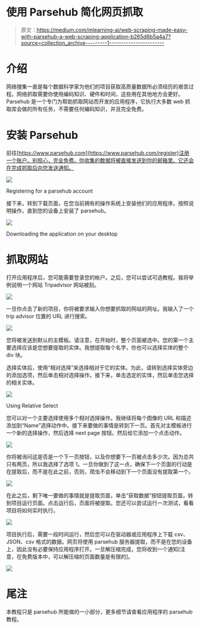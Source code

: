 # 使用 Parsehub 简化网页抓取

> 原文：<https://medium.com/mlearning-ai/web-scraping-made-easy-with-parsehub-a-web-scraping-application-b265d6b5a4a7?source=collection_archive---------1----------------------->

# 介绍

网络搜集一直是每个数据科学家为他们的项目获取高质量数据所必须经历的艰苦过程。网络抓取需要你使用编码知识、硬件和时间，这些用在其他地方会更好。Parsehub 是一个专门为帮助抓取网站而开发的应用程序，它执行大多数 web 抓取库会做的所有任务，不需要任何编码知识，并且完全免费。

# 安装 Parsehub

前往[https://www.parsehub.com](https://www.parsehub.com/register)注册一个账户。别担心，完全免费。你收集的数据将被直接发送到你的邮箱里。它还会在完成抓取后向您发送通知。

![](img/9f9c3e7db0af89f667f5d54f11f7d431.png)

Registering for a parsehub account

接下来，转到下载页面，在您当前拥有的操作系统上安装他们的应用程序。按照说明操作，直到您的设备上安装了 parsehub。

![](img/19da07db13f45fd80237033217b7d5a0.png)

Downloading the application on your desktop

# 抓取网站

打开应用程序后，您可能需要登录您的帐户。之后，您可以尝试可选教程。我将举例说明一个网站 Tripadvisor 网站被刮。

![](img/420090482f3493e99afb082a5a262767.png)

一旦你点击了新的项目，你将被要求输入你想要抓取的网站的网址。我输入了一个 trip advisor 位置的 URL 进行搜索。

![](img/6f71cc2b85bb232c7d1fd295bed6f84d.png)

您将被发送到默认的主模板。请注意，在开始时，整个页面被选中。您的第一个主要选择应该是您想要提取的实体。我想提取每个名字，你也可以选择实体的整个 div 块。

选择实体后，使用“相对选择”来选择相对于它的实体。为此，请转到选择实体旁边的添加选项，然后单击相对选择操作。接下来，单击选定的实体，然后单击您选择的相关实体。

![](img/95a483cfb491d53125073e2f8bf240a4.png)

Using Relative Select

您可以对一个主要选择使用多个相对选择操作。我继续将每个图像的 URL 和描述添加到“Name”选择动作中。接下来要做的事情是转到下一页。首先对主模板进行一个新的选择操作，然后选择 next page 按钮。然后给它添加一个点击动作。

![](img/29ec63e423580c8ae75998902a65feab.png)

你将被询问这是否是一个下一页按钮，以及你想要下一页被点击多少次。因为总共只有两页，所以我选择了选项 1。一旦你做到了这一点，确保下一个页面的行动是在提取后，而不是在此之前，否则，爬虫不会移动到下一个页面没有提取第一个。

![](img/953a1b8d2badc2ee5b9d1fd2c0459840.png)

在此之后，剩下唯一要做的事情就是提取页面，单击“获取数据”按钮提取页面，转到项目运行页面。点击运行后，页面将被提取。您还可以尝试运行一次测试，看看项目将如何实时执行。

![](img/54018f2bde8bc2d9acc4e3626c8c6f86.png)

项目执行后，需要一段时间运行，然后您可以在驱动器或应用程序上下载 csv、JSON、csv 格式的数据。网页将使用 parsehub 服务器提取，而不是在您的设备上，因此没有必要保持应用程序打开。一旦解压缩完成，您将收到一个通知[注意，在免费版本中，可以解压缩的页面数量是有限的]。

![](img/72b0b7c779e95ba388a872a1ebc9a452.png)

# 尾注

本教程只是 parsehub 所能做的一小部分，更多细节请查看应用程序的 parsehub 教程。